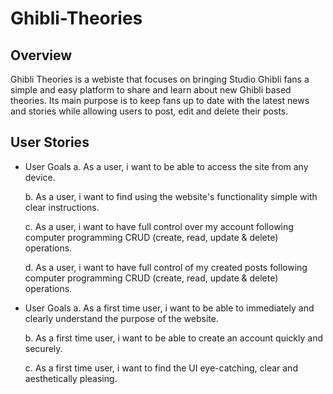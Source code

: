 # Ghibli-Theories


## Overview

Ghibli Theories is a webiste that focuses on bringing Studio Ghibli fans a simple and easy platform to share and learn about new Ghibli based theories. Its main purpose is to keep fans up to date with the latest news and stories while allowing users to post, edit and delete their posts. 

## User Stories
- User Goals
  a. As a user, i want to be able to access the site from any device.
  
  b. As a user, i want to find using the website's functionality simple with clear instructions.
  
  c. As a user, i want to have full control over my account following computer programming CRUD (create, read, update & delete) operations.
  
  d. As a user, i want to have full control of my created posts following computer programming CRUD (create, read, update & delete) operations.

- User Goals
  a. As a first time user, i want to be able to immediately and clearly understand the purpose of the website.
  
  b. As a first time user, i want to be able to create an account quickly and securely.
  
  c. As a first time user, i want to find the UI eye-catching, clear and aesthetically pleasing.
  
